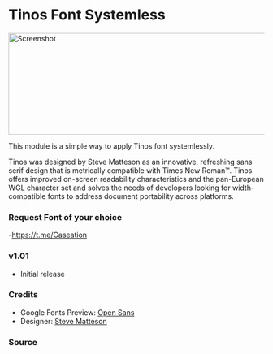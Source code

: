 # Tinos Font Systemless


<img src="https://il.static.1001fonts.net/t/i/tinos-font-4-original.png" height="200" width="525" alt="Screenshot">

This module is a simple way to apply Tinos font systemlessly. 


Tinos was designed by Steve Matteson as an innovative, refreshing sans serif design that is metrically compatible with Times New Roman™. Tinos offers improved on-screen readability characteristics and the pan-European WGL character set and solves the needs of developers looking for width-compatible fonts to address document portability across platforms.

### Request Font of your choice 
-https://t.me/Caseation


### v1.01
- Initial release

### Credits
- Google Fonts Preview: [Open Sans](https://fonts.google.com/specimen/Open+Sans)
- Designer: [Steve Matteson](https://www.monotype.com/people/steve-matteson/) 

### Source
